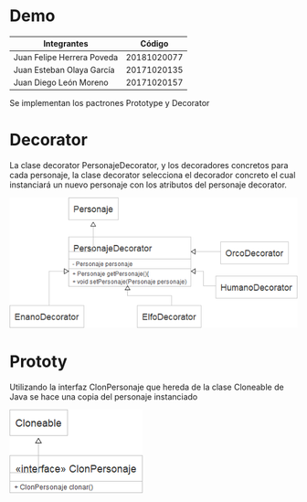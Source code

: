 # Demo
|Integrantes|Código|
|-----------|-----------|
|Juan Felipe Herrera Poveda|20181020077|
|Juan Esteban Olaya García|20171020135|
|Juan Diego León Moreno|20171020157|

Se implementan los pactrones Prototype y Decorator

# Decorator

La clase decorator PersonajeDecorator, y los decoradores concretos para cada personaje, la clase decorator selecciona el decorador concreto el cual instanciará un nuevo personaje con los atributos del personaje decorator.

![UML](https://github.com/Juandials/Demo2/blob/master/D.png)

# Prototy

Utilizando la interfaz ClonPersonaje que hereda de la clase Cloneable de Java se hace una copia del personaje instanciado

![UML](https://github.com/Juandials/Demo2/blob/master/p.png)

